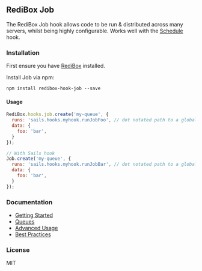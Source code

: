 ## RediBox Job

The RediBox Job hook allows code to be run & distributed across many servers, whilst being highly configurable. Works well with the [Schedule](https://github.com/redibox/schedule) hook.

### Installation

First ensure you have [RediBox](https://github.com/redibox/core) installed.

Install Job via npm: 

`npm install redibox-hook-job --save`

#### Usage

```javascript
RediBox.hooks.job.create('my-queue', {
  runs: 'sails.hooks.myhook.runJobFoo', // dot notated path to a globally accessible function
  data: {
    foo: 'bar',
  }
});

// With Sails hook
Job.create('my-queue', {
  runs: 'sails.hooks.myhook.runJobBar', // dot notated path to a globally accessible function
  data: {
    foo: 'bar',
  }
});
```

### Documentation

- [Getting Started](https://github.com/redibox/job/blob/master/docs/getting-started.md)
- [Queues](https://github.com/redibox/job/blob/master/docs/queues.md)
- [Advanced Usage](https://github.com/redibox/job/blob/master/docs/advanced-usage.md)
- [Best Practices](https://github.com/redibox/job/blob/master/docs/best-practices.md)

### License

MIT
